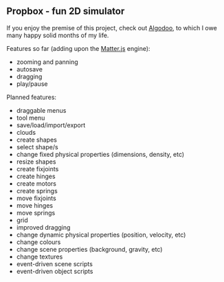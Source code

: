 ## Propbox - fun 2D simulator

If you enjoy the premise of this project, check out [Algodoo](http://www.algodoo.com/), to which I owe many happy solid months of my life.

Features so far (adding upon the [Matter.js](https://brm.io/matter-js/) engine):
- zooming and panning
- autosave
- dragging
- play/pause

Planned features:
- draggable menus
- tool menu
- save/load/import/export
- clouds
- create shapes
- select shape/s
- change fixed physical properties (dimensions, density, etc)
- resize shapes
- create fixjoints
- create hinges
- create motors
- create springs
- move fixjoints
- move hinges
- move springs
- grid
- improved dragging
- change dynamic physical properties (position, velocity, etc)
- change colours
- change scene properties (background, gravity, etc)
- change textures
- event-driven scene scripts
- event-driven object scripts

